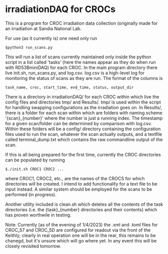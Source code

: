 # irradiationDAQ for CROCs

This is a program for CROC irradiation data collection (originally made for an irradiation at Sandia National Lab.

For use (as it currently is) one need only run

	$python3 run_scans.py

This will run a list of scans currently maintained only inside the python script in a list called
'tasks' (here the names appear as they do when run with RD53BminiDAQ) for each CROC. In the main
program directory there live init.sh, run_scans.py, and log.csv. log.csv is a high-level log for
monitoring the status of scans as they are run. The format of the columns is

	task_name, croc, start_time, end_time, status, output_dir

There is a directory in irradiationDAQ/ for each CROC within which live the config files and 
directories tmp/ and Results/. tmp/ is used within the script for handling swapping configurations as
the irradiation goes on. In Results/, there is a folder for each scan within which are folders with 
naming scheme '{scan}_{number}' where the number is just a running index. The timestamp for a given
scan/folder can be determined by comparison with log.csv. Within these folders will be a config/
directory containing the configuration files used to run the scan, whatever the scan actually
outputs, and a textfile called terminal_dump.txt which contains the raw commandline output of the
scan.

If this is all being prepared for the first time, currently the CROC directories can be populated
by running

	$./init.sh CROC1 CROC2 ...

where CROC1, CROC2, etc., are the names of the CROCS for which directories will be created. I intend
to add functionality for a text file to be input instead. A similar system should be employed for
the scans to be performed (in progress).

Another utility included is clean.sh which deletes all the contents of the task directories (i.e.
the {task}_{number} directories and their contents) which has proven worthwile in testing.

Note: Currently (as of the evening of 1/4/2023) the .xml and .toml files for CROC_57 and CROC_5D
are configured for readout via the front of the Keithly; clearly in real operation one will be in
the rear, this remains to be chanegd, but it's unsure which will go where yet. In any event this
will be closely revisited tomorrow.
